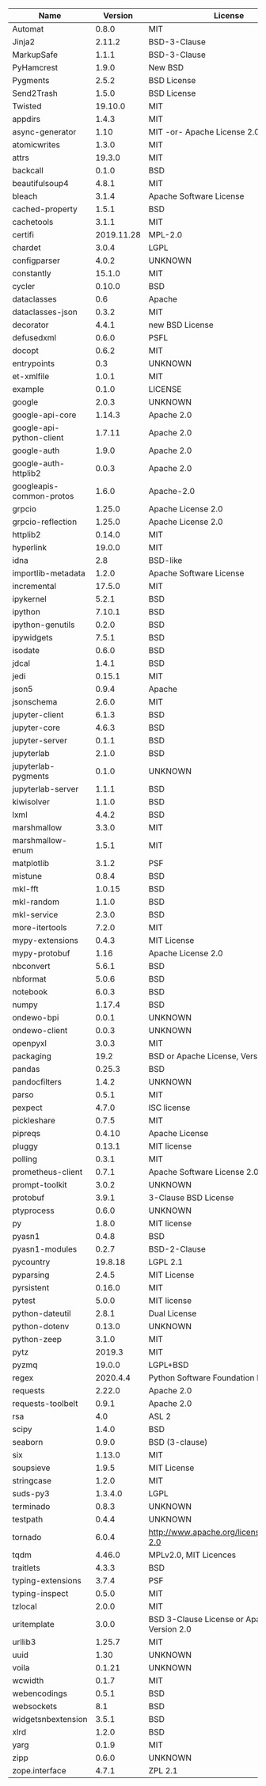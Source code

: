 | Name                     | Version    | License                                             |
|--------------------------|------------|-----------------------------------------------------|
| Automat                  | 0.8.0      | MIT                                                 |
| Jinja2                   | 2.11.2     | BSD-3-Clause                                        |
| MarkupSafe               | 1.1.1      | BSD-3-Clause                                        |
| PyHamcrest               | 1.9.0      | New BSD                                             |
| Pygments                 | 2.5.2      | BSD License                                         |
| Send2Trash               | 1.5.0      | BSD License                                         |
| Twisted                  | 19.10.0    | MIT                                                 |
| appdirs                  | 1.4.3      | MIT                                                 |
| async-generator          | 1.10       | MIT -or- Apache License 2.0                         |
| atomicwrites             | 1.3.0      | MIT                                                 |
| attrs                    | 19.3.0     | MIT                                                 |
| backcall                 | 0.1.0      | BSD                                                 |
| beautifulsoup4           | 4.8.1      | MIT                                                 |
| bleach                   | 3.1.4      | Apache Software License                             |
| cached-property          | 1.5.1      | BSD                                                 |
| cachetools               | 3.1.1      | MIT                                                 |
| certifi                  | 2019.11.28 | MPL-2.0                                             |
| chardet                  | 3.0.4      | LGPL                                                |
| configparser             | 4.0.2      | UNKNOWN                                             |
| constantly               | 15.1.0     | MIT                                                 |
| cycler                   | 0.10.0     | BSD                                                 |
| dataclasses              | 0.6        | Apache                                              |
| dataclasses-json         | 0.3.2      | MIT                                                 |
| decorator                | 4.4.1      | new BSD License                                     |
| defusedxml               | 0.6.0      | PSFL                                                |
| docopt                   | 0.6.2      | MIT                                                 |
| entrypoints              | 0.3        | UNKNOWN                                             |
| et-xmlfile               | 1.0.1      | MIT                                                 |
| example                  | 0.1.0      | LICENSE                                             |
| google                   | 2.0.3      | UNKNOWN                                             |
| google-api-core          | 1.14.3     | Apache 2.0                                          |
| google-api-python-client | 1.7.11     | Apache 2.0                                          |
| google-auth              | 1.9.0      | Apache 2.0                                          |
| google-auth-httplib2     | 0.0.3      | Apache 2.0                                          |
| googleapis-common-protos | 1.6.0      | Apache-2.0                                          |
| grpcio                   | 1.25.0     | Apache License 2.0                                  |
| grpcio-reflection        | 1.25.0     | Apache License 2.0                                  |
| httplib2                 | 0.14.0     | MIT                                                 |
| hyperlink                | 19.0.0     | MIT                                                 |
| idna                     | 2.8        | BSD-like                                            |
| importlib-metadata       | 1.2.0      | Apache Software License                             |
| incremental              | 17.5.0     | MIT                                                 |
| ipykernel                | 5.2.1      | BSD                                                 |
| ipython                  | 7.10.1     | BSD                                                 |
| ipython-genutils         | 0.2.0      | BSD                                                 |
| ipywidgets               | 7.5.1      | BSD                                                 |
| isodate                  | 0.6.0      | BSD                                                 |
| jdcal                    | 1.4.1      | BSD                                                 |
| jedi                     | 0.15.1     | MIT                                                 |
| json5                    | 0.9.4      | Apache                                              |
| jsonschema               | 2.6.0      | MIT                                                 |
| jupyter-client           | 6.1.3      | BSD                                                 |
| jupyter-core             | 4.6.3      | BSD                                                 |
| jupyter-server           | 0.1.1      | BSD                                                 |
| jupyterlab               | 2.1.0      | BSD                                                 |
| jupyterlab-pygments      | 0.1.0      | UNKNOWN                                             |
| jupyterlab-server        | 1.1.1      | BSD                                                 |
| kiwisolver               | 1.1.0      | BSD                                                 |
| lxml                     | 4.4.2      | BSD                                                 |
| marshmallow              | 3.3.0      | MIT                                                 |
| marshmallow-enum         | 1.5.1      | MIT                                                 |
| matplotlib               | 3.1.2      | PSF                                                 |
| mistune                  | 0.8.4      | BSD                                                 |
| mkl-fft                  | 1.0.15     | BSD                                                 |
| mkl-random               | 1.1.0      | BSD                                                 |
| mkl-service              | 2.3.0      | BSD                                                 |
| more-itertools           | 7.2.0      | MIT                                                 |
| mypy-extensions          | 0.4.3      | MIT License                                         |
| mypy-protobuf            | 1.16       | Apache License 2.0                                  |
| nbconvert                | 5.6.1      | BSD                                                 |
| nbformat                 | 5.0.6      | BSD                                                 |
| notebook                 | 6.0.3      | BSD                                                 |
| numpy                    | 1.17.4     | BSD                                                 |
| ondewo-bpi               | 0.0.1      | UNKNOWN                                             |
| ondewo-client            | 0.0.3      | UNKNOWN                                             |
| openpyxl                 | 3.0.3      | MIT                                                 |
| packaging                | 19.2       | BSD or Apache License, Version 2.0                  |
| pandas                   | 0.25.3     | BSD                                                 |
| pandocfilters            | 1.4.2      | UNKNOWN                                             |
| parso                    | 0.5.1      | MIT                                                 |
| pexpect                  | 4.7.0      | ISC license                                         |
| pickleshare              | 0.7.5      | MIT                                                 |
| pipreqs                  | 0.4.10     | Apache License                                      |
| pluggy                   | 0.13.1     | MIT license                                         |
| polling                  | 0.3.1      | MIT                                                 |
| prometheus-client        | 0.7.1      | Apache Software License 2.0                         |
| prompt-toolkit           | 3.0.2      | UNKNOWN                                             |
| protobuf                 | 3.9.1      | 3-Clause BSD License                                |
| ptyprocess               | 0.6.0      | UNKNOWN                                             |
| py                       | 1.8.0      | MIT license                                         |
| pyasn1                   | 0.4.8      | BSD                                                 |
| pyasn1-modules           | 0.2.7      | BSD-2-Clause                                        |
| pycountry                | 19.8.18    | LGPL 2.1                                            |
| pyparsing                | 2.4.5      | MIT License                                         |
| pyrsistent               | 0.16.0     | MIT                                                 |
| pytest                   | 5.0.0      | MIT license                                         |
| python-dateutil          | 2.8.1      | Dual License                                        |
| python-dotenv            | 0.13.0     | UNKNOWN                                             |
| python-zeep              | 3.1.0      | MIT                                                 |
| pytz                     | 2019.3     | MIT                                                 |
| pyzmq                    | 19.0.0     | LGPL+BSD                                            |
| regex                    | 2020.4.4   | Python Software Foundation License                  |
| requests                 | 2.22.0     | Apache 2.0                                          |
| requests-toolbelt        | 0.9.1      | Apache 2.0                                          |
| rsa                      | 4.0        | ASL 2                                               |
| scipy                    | 1.4.0      | BSD                                                 |
| seaborn                  | 0.9.0      | BSD (3-clause)                                      |
| six                      | 1.13.0     | MIT                                                 |
| soupsieve                | 1.9.5      | MIT License                                         |
| stringcase               | 1.2.0      | MIT                                                 |
| suds-py3                 | 1.3.4.0    | LGPL                                                |
| terminado                | 0.8.3      | UNKNOWN                                             |
| testpath                 | 0.4.4      | UNKNOWN                                             |
| tornado                  | 6.0.4      | http://www.apache.org/licenses/LICENSE-2.0          |
| tqdm                     | 4.46.0     | MPLv2.0, MIT Licences                               |
| traitlets                | 4.3.3      | BSD                                                 |
| typing-extensions        | 3.7.4      | PSF                                                 |
| typing-inspect           | 0.5.0      | MIT                                                 |
| tzlocal                  | 2.0.0      | MIT                                                 |
| uritemplate              | 3.0.0      | BSD 3-Clause License or Apache License, Version 2.0 |
| urllib3                  | 1.25.7     | MIT                                                 |
| uuid                     | 1.30       | UNKNOWN                                             |
| voila                    | 0.1.21     | UNKNOWN                                             |
| wcwidth                  | 0.1.7      | MIT                                                 |
| webencodings             | 0.5.1      | BSD                                                 |
| websockets               | 8.1        | BSD                                                 |
| widgetsnbextension       | 3.5.1      | BSD                                                 |
| xlrd                     | 1.2.0      | BSD                                                 |
| yarg                     | 0.1.9      | MIT                                                 |
| zipp                     | 0.6.0      | UNKNOWN                                             |
| zope.interface           | 4.7.1      | ZPL 2.1                                             |
